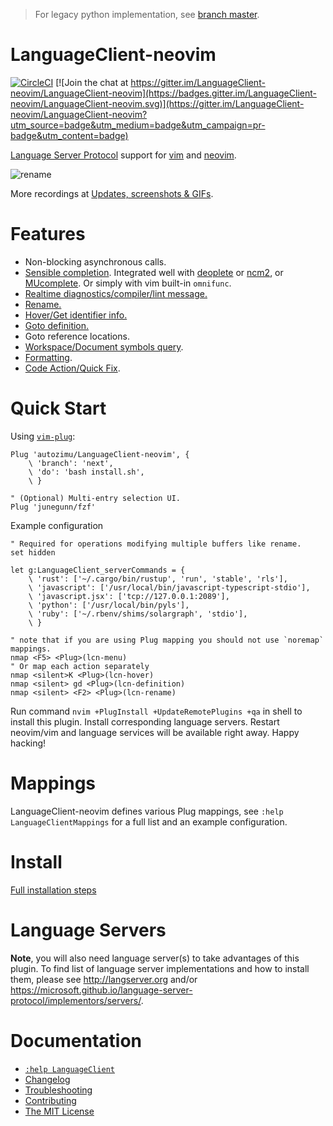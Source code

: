 > For legacy python implementation, see [branch master](https://github.com/autozimu/LanguageClient-neovim/tree/master).

# LanguageClient-neovim

[![CircleCI](https://circleci.com/gh/autozimu/LanguageClient-neovim.svg?style=svg)](https://circleci.com/gh/autozimu/LanguageClient-neovim) [![Join the chat at https://gitter.im/LanguageClient-neovim/LanguageClient-neovim](https://badges.gitter.im/LanguageClient-neovim/LanguageClient-neovim.svg)](https://gitter.im/LanguageClient-neovim/LanguageClient-neovim?utm_source=badge&utm_medium=badge&utm_campaign=pr-badge&utm_content=badge)

[Language Server Protocol](LSP) support for [vim] and [neovim].

[language server protocol]: https://github.com/Microsoft/language-server-protocol
[neovim]: https://neovim.io/
[vim]: http://www.vim.org/

![rename](https://cloud.githubusercontent.com/assets/1453551/24251636/2e73a1cc-0fb1-11e7-8a5e-3332e6a5f424.gif)

More recordings at [Updates, screenshots & GIFs](https://github.com/autozimu/LanguageClient-neovim/issues/35).

# Features

- Non-blocking asynchronous calls.
- [Sensible completion](https://github.com/autozimu/LanguageClient-neovim/issues/35#issuecomment-288731936).
  Integrated well with [deoplete](https://github.com/Shougo/deoplete.nvim) or
  [ncm2](https://github.com/ncm2/ncm2), or [MUcomplete](https://github.com/lifepillar/vim-mucomplete).
  Or simply with vim built-in `omnifunc`.
- [Realtime diagnostics/compiler/lint message.](https://github.com/autozimu/LanguageClient-neovim/issues/35#issuecomment-288732042)
- [Rename.](https://github.com/autozimu/LanguageClient-neovim/issues/35#issuecomment-288731403)
- [Hover/Get identifier info.](https://github.com/autozimu/LanguageClient-neovim/issues/35#issuecomment-288731665)
- [Goto definition.](https://github.com/autozimu/LanguageClient-neovim/issues/35#issuecomment-288731744)
- Goto reference locations.
- [Workspace/Document symbols query](https://github.com/autozimu/LanguageClient-neovim/issues/35#issuecomment-288731839).
- [Formatting](https://github.com/autozimu/LanguageClient-neovim/issues/35#issuecomment-324497559).
- [Code Action/Quick Fix](https://github.com/autozimu/LanguageClient-neovim/issues/35#issuecomment-331016526).

# Quick Start

Using [`vim-plug`](https://github.com/junegunn/vim-plug):

```vim
Plug 'autozimu/LanguageClient-neovim', {
    \ 'branch': 'next',
    \ 'do': 'bash install.sh',
    \ }

" (Optional) Multi-entry selection UI.
Plug 'junegunn/fzf'
```

Example configuration

```vim
" Required for operations modifying multiple buffers like rename.
set hidden

let g:LanguageClient_serverCommands = {
    \ 'rust': ['~/.cargo/bin/rustup', 'run', 'stable', 'rls'],
    \ 'javascript': ['/usr/local/bin/javascript-typescript-stdio'],
    \ 'javascript.jsx': ['tcp://127.0.0.1:2089'],
    \ 'python': ['/usr/local/bin/pyls'],
    \ 'ruby': ['~/.rbenv/shims/solargraph', 'stdio'],
    \ }

" note that if you are using Plug mapping you should not use `noremap` mappings.
nmap <F5> <Plug>(lcn-menu)
" Or map each action separately
nmap <silent>K <Plug>(lcn-hover)
nmap <silent> gd <Plug>(lcn-definition)
nmap <silent> <F2> <Plug>(lcn-rename)
```

Run command `nvim +PlugInstall +UpdateRemotePlugins +qa` in shell to install
this plugin. Install corresponding language servers. Restart neovim/vim and
language services will be available right away. Happy hacking!

# Mappings

LanguageClient-neovim defines various Plug mappings, see `:help LanguageClientMappings` for a full
list and an example configuration.

# Install

[Full installation steps](INSTALL.md)

# Language Servers

**Note**, you will also need language server(s) to take advantages of
this plugin. To find list of language server implementations and how
to install them, please see <http://langserver.org> and/or
<https://microsoft.github.io/language-server-protocol/implementors/servers/>.

# Documentation

- [`:help LanguageClient`](doc/LanguageClient.txt)
- [Changelog](CHANGELOG.md)
- [Troubleshooting](INSTALL.md#troubleshooting)
- [Contributing](.github/CONTRIBUTING.md)
- [The MIT License](LICENSE.txt)
